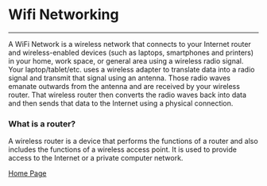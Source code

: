 # Wifi Networking
---
A WiFi Network is a wireless network that connects to your Internet router and wireless-enabled devices (such as laptops, smartphones and printers) in your home, work space, or general area using a wireless radio signal. Your laptop/tablet/etc. uses a wireless adapter to translate data into a radio signal and transmit that signal using an antenna. Those radio waves emanate outwards from the antenna and are received by your wireless router. That wireless router then converts the radio waves back into data and then sends that data to the Internet using a physical connection. 


### What is a router?
A wireless router is a device that performs the functions of a router and also includes the functions of a wireless access point. It is used to provide access to the Internet or a private computer network.

[Home Page](https://techzolutionz.github.io/techzolutionz.github.io/)
